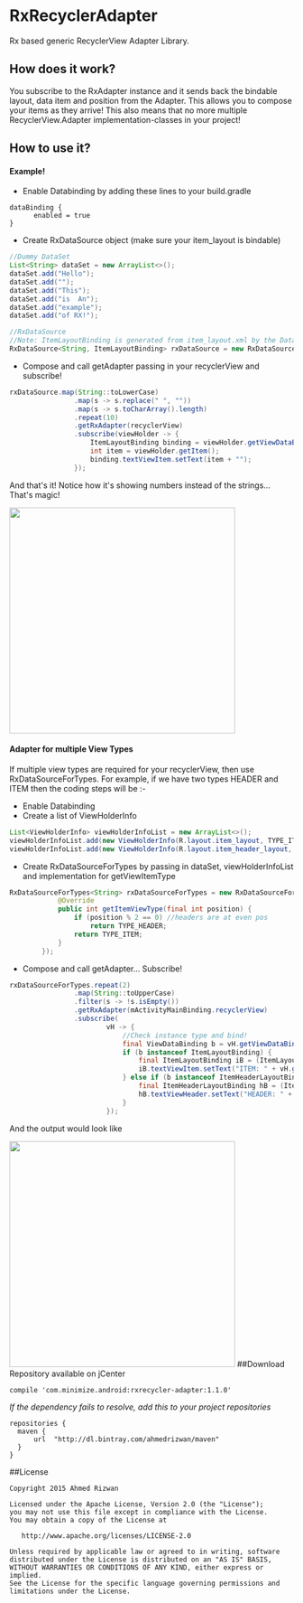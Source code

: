 # RxRecyclerAdapter
Rx based generic RecyclerView Adapter Library. 

## How does it work?
You subscribe to the RxAdapter instance and it sends back the bindable layout, data item and position from the Adapter. This allows you to compose your items as they arrive! This also means that no more multiple RecyclerView.Adapter implementation-classes in your project!

## How to use it? 
#### Example!
- Enable Databinding by adding these lines to your build.gradle
```Gradle
dataBinding {
      enabled = true
}
```
- Create RxDataSource object (make sure your item_layout is bindable)
```java
//Dummy DataSet
List<String> dataSet = new ArrayList<>();
dataSet.add("Hello");
dataSet.add("");
dataSet.add("This");
dataSet.add("is  An");
dataSet.add("example");
dataSet.add("of RX!");

//RxDataSource
//Note: ItemLayoutBinding is generated from item_layout.xml by the Databinding Library
RxDataSource<String, ItemLayoutBinding> rxDataSource = new RxDataSource<>(R.layout.item_layout, dataSet);
```
- Compose and call getAdapter passing in your recyclerView and subscribe!
```java
rxDataSource.map(String::toLowerCase)
                .map(s -> s.replace(" ", ""))
                .map(s -> s.toCharArray().length)
                .repeat(10)
                .getRxAdapter(recyclerView)
                .subscribe(viewHolder -> {
                    ItemLayoutBinding binding = viewHolder.getViewDataBinding();
                    int item = viewHolder.getItem();
                    binding.textViewItem.setText(item + "");
                });
```
And that's it! Notice how it's showing numbers instead of the strings... That's magic!

<img src="https://raw.githubusercontent.com/ahmedrizwan/RxRecyclerAdapter/master/app/src/main/res/drawable/recycler_adapter.png" width=400px  />

#### Adapter for multiple View Types
If multiple view types are required for your recyclerView, then use RxDataSourceForTypes. For example, if we have two types HEADER and ITEM then the coding steps will be :-
- Enable Databinding
- Create a list of ViewHolderInfo
```java 
List<ViewHolderInfo> viewHolderInfoList = new ArrayList<>();
viewHolderInfoList.add(new ViewHolderInfo(R.layout.item_layout, TYPE_ITEM)); //TYPE_ITEM = 1
viewHolderInfoList.add(new ViewHolderInfo(R.layout.item_header_layout, TYPE_HEADER)); //TYPE_HEADER = 0
```
- Create RxDataSourceForTypes by passing in dataSet, viewHolderInfoList and implementation for getViewItemType
```java
RxDataSourceForTypes<String> rxDataSourceForTypes = new RxDataSourceForTypes<>(dataSet, viewHolderInfoList, new OnGetItemViewType() {
            @Override
            public int getItemViewType(final int position) {
                if (position % 2 == 0) //headers are at even pos
                    return TYPE_HEADER;
                return TYPE_ITEM;
            }
        });
```
- Compose and call getAdapter... Subscribe!
```java
rxDataSourceForTypes.repeat(2)
                .map(String::toUpperCase)
                .filter(s -> !s.isEmpty())
                .getRxAdapter(mActivityMainBinding.recyclerView)
                .subscribe(
                        vH -> {
                            //Check instance type and bind!
                            final ViewDataBinding b = vH.getViewDataBinding();
                            if (b instanceof ItemLayoutBinding) {
                                final ItemLayoutBinding iB = (ItemLayoutBinding) b;
                                iB.textViewItem.setText("ITEM: " + vH.getItem());
                            } else if (b instanceof ItemHeaderLayoutBinding) {
                                final ItemHeaderLayoutBinding hB = (ItemHeaderLayoutBinding) b;
                                hB.textViewHeader.setText("HEADER: " + vH.getItem());
                            }
                        });
```
And the output would look like

<img src="https://raw.githubusercontent.com/ahmedrizwan/RxRecyclerAdapter/master/app/src/main/res/drawable/recycler_adapter_types.png" width=400px  />
##Download 
Repository available on jCenter

```Gradle
compile 'com.minimize.android:rxrecycler-adapter:1.1.0'
```
*If the dependency fails to resolve, add this to your project repositories*
```Gradle
repositories {
  maven {
      url  "http://dl.bintray.com/ahmedrizwan/maven" 
  }
}
```

##License 
```
Copyright 2015 Ahmed Rizwan

Licensed under the Apache License, Version 2.0 (the "License");
you may not use this file except in compliance with the License.
You may obtain a copy of the License at

   http://www.apache.org/licenses/LICENSE-2.0

Unless required by applicable law or agreed to in writing, software
distributed under the License is distributed on an "AS IS" BASIS,
WITHOUT WARRANTIES OR CONDITIONS OF ANY KIND, either express or implied.
See the License for the specific language governing permissions and
limitations under the License.
```
